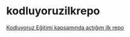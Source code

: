 # kodluyoruzilkrepo
[Kodluyoruz Eğitimi kapsamında açtığım ilk repo](https://app.patika.dev/courses/git/odev1)
